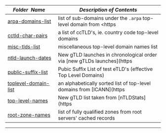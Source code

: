 |&nbsp;&nbsp;&nbsp;&nbsp;_Folder&nbsp;&nbsp;Name_&nbsp;&nbsp;&nbsp;&nbsp;| _Description of Contents_
|:----------------|----------------------------------------------------------------------------------------------------------------------------------------------------------------
| [arpa-domains-list](arpa-domains-list) |  list of sub-domains under the `.arpa` top-level domain from <https 
| [cctld-char-pairs](cctld-char-pairs) |  a list of ccTLD's, ie. country code top-level domains 
| [misc-tlds-list](misc-tlds-list) |  miscellaneous top-level domain names list 
| [ntld-launch-dates](ntld-launch-dates) |  New gTLD launches in chronological order via [new gTLDs launches](https 
| [public-suffix-list](public-suffix-list) |  Pubic Suffix List of test eTLD's (effective Top Level Domains) 
| [toplevel-domain-list](toplevel-domain-list) |  an alphabetically sorted list of top-level domains from [ICANN](https 
| [top-level-names](top-level-names) |  New gTLD list taken from [nTLDStats](https 
| [root-zone-names](root-zone-names) |  list of fully qualified zones from root servers' cached records 

* * *

